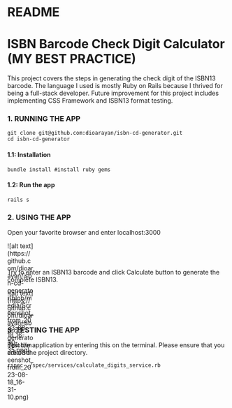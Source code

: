 # README

<h1>ISBN Barcode Check Digit Calculator (MY BEST PRACTICE)</h1>

This project covers the steps in generating the check digit of the ISBN13 barcode. The language I used is mostly Ruby on Rails because I thrived for being a full-stack developer. Future improvement for this project includes implementing CSS Framework and ISBN13 format testing.


<h3>1. RUNNING THE APP</h3>

```
git clone git@github.com:dioarayan/isbn-cd-generator.git
cd isbn-cd-generator
```

<h4>1.1: Installation</h4>

```
bundle install #install ruby gems
```

<h4>1.2: Run the app</h4>

``` 
rails s
```


<h3>2. USING THE APP</h3>

Open your favorite browser and enter localhost:3000

<div style="width:60px ; height:60px">
  ![alt text](https://github.com/dioarayan/isbn-cd-generator/blob/media/Screenshot_from_2023-08-18_16-30-35.png)
</div

Try to enter an ISBN13 barcode and click Calculate button to generate the complete ISBN13.

<div style="width:60px ; height:60px">
  ![alt text](https://github.com/dioarayan/isbn-cd-generator/blob/media/Screenshot_from_2023-08-18_16-31-10.png)
</div>

<h3>3. TESTING THE APP </h3>

Test the application by entering this on the terminal. Please ensure that you are on the project directory.

```
rspec ./spec/services/calculate_digits_service.rb
```

